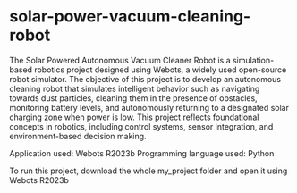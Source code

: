 # solar-power-vacuum-cleaning-robot

The Solar Powered Autonomous Vacuum Cleaner Robot is a simulation-based robotics project designed using Webots, a widely used open-source robot simulator. The objective of this project is to develop an autonomous cleaning robot that simulates intelligent behavior such as navigating towards dust particles, cleaning them in the presence of obstacles, monitoring battery levels, and autonomously returning to a designated solar charging zone when power is low. This project reflects foundational concepts in robotics, including control systems, sensor integration, and environment-based decision making.

Application used: Webots R2023b
Programming language used: Python

To run this project, download the whole my_project folder and open it using Webots R2023b
